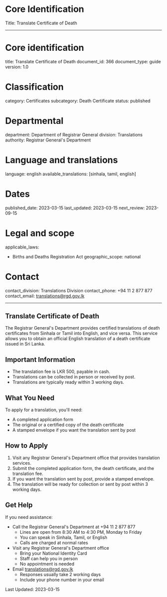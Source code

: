 # Core Identification
Title: Translate Certificate of Death

---
# Core identification
title: Translate Certificate of Death
document_id: 366
document_type: guide
version: 1.0

# Classification
category: Certificates
subcategory: Death Certificate
status: published

# Departmental
department: Department of Registrar General
division: Translations
authority: Registrar General's Department

# Language and translations
language: english
available_translations: [sinhala, tamil, english]

# Dates
published_date: 2023-03-15
last_updated: 2023-03-15
next_review: 2023-09-15

# Legal and scope
applicable_laws: 
 - Births and Deaths Registration Act
geographic_scope: national

# Contact
contact_division: Translations Division
contact_phone: +94 11 2 877 877
contact_email: translations@rgd.gov.lk

---

## Translate Certificate of Death

The Registrar General's Department provides certified translations of death certificates from Sinhala or Tamil into English, and vice versa. This service allows you to obtain an official English translation of a death certificate issued in Sri Lanka.

## Important Information

- The translation fee is LKR 500, payable in cash.
- Translations can be collected in person or received by post.
- Translations are typically ready within 3 working days.

## What You Need

To apply for a translation, you'll need:

- A completed application form
- The original or a certified copy of the death certificate
- A stamped envelope if you want the translation sent by post

## How to Apply

1. Visit any Registrar General's Department office that provides translation services.
2. Submit the completed application form, the death certificate, and the translation fee.
3. If you want the translation sent by post, provide a stamped envelope.
4. The translation will be ready for collection or sent by post within 3 working days.

## Get Help

If you need assistance:

- Call the Registrar General's Department at +94 11 2 877 877
    - Lines are open from 8:30 AM to 4:30 PM, Monday to Friday
    - You can speak in Sinhala, Tamil, or English
    - Calls are charged at normal rates
- Visit any Registrar General's Department office
    - Bring your National Identity Card
    - Staff can help you in person
    - No appointment is needed
- Email translations@rgd.gov.lk
    - Responses usually take 2 working days
    - Include your phone number in your email

Last Updated: 2023-03-15